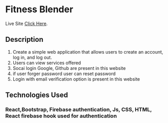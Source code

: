 # Fitness Blender

Live Site [Click Here](https://hungry-mart-e426b.web.app/).

## Description

1. Create a simple web application that allows users to create an account, log in, and log out.
2. Users can view services offered
3. Socai login Google, Github are present in this website
4. if user forger password user can reset password
5. Login with email verification option is present in this website

## Technologies Used

### React,Bootstrap, Firebase authentication, Js, CSS, HTML, React firebase hook used for authentication

